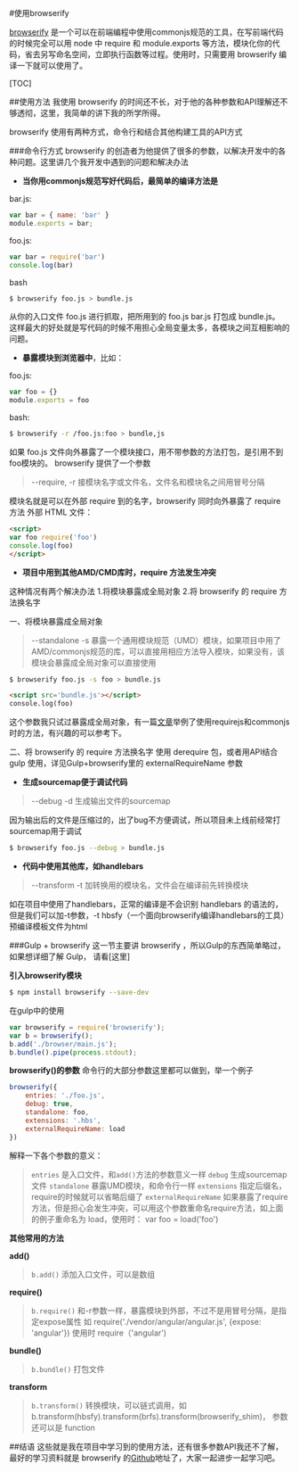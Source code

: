 #使用browserify


[browserify](https://github.com/substack/node-browserify) 是一个可以在前端编程中使用commonjs规范的工具，在写前端代码的时候完全可以用 node 中 require 和 module.exports 等方法，模块化你的代码，省去另写命名空间，立即执行函数等过程。使用时，只需要用 browserify 编译一下就可以使用了。

[TOC]

##使用方法
我使用 browserify 的时间还不长，对于他的各种参数和API理解还不够透彻，这里，我简单的讲下我的所学所得。

browserify 使用有两种方式，命令行和结合其他构建工具的API方式

###命令行方式
browserify 的创造者为他提供了很多的参数，以解决开发中的各种问题。这里讲几个我开发中遇到的问题和解决办法

* **当你用commonjs规范写好代码后，最简单的编译方法是**

bar.js:
```javascript
var bar = { name: 'bar' }
module.exports = bar;
```
foo.js:
```javascript
var bar = require('bar')
console.log(bar)
```

bash
```bash
$ browserify foo.js > bundle.js
```
从你的入口文件 foo.js 进行抓取，把所用到的 foo.js bar.js 打包成 bundle.js。
这样最大的好处就是写代码的时候不用担心全局变量太多，各模块之间互相影响的问题。

* **暴露模块到浏览器中**，比如：

foo.js:
```javascript
var foo = {}
module.exports = foo
```
bash:
```bash
$ browserify -r /foo.js:foo > bundle,js
```
如果 foo.js 文件向外暴露了一个模块接口，用不带参数的方法打包，是引用不到foo模块的。
browserify 提供了一个参数
> --require, -r  接模块名字或文件名，文件名和模块名之间用冒号分隔

模块名就是可以在外部 require 到的名字，browserify 同时向外暴露了 require 方法
外部 HTML 文件：
```html
<script>
var foo require('foo')
console.log(foo)
</script>
```

* **项目中用到其他AMD/CMD库时，require 方法发生冲突**

这种情况有两个解决办法
1.将模块暴露成全局对象
2.将 browserify 的 require 方法换名字

一、将模块暴露成全局对象
>--standalone -s  暴露一个通用模块规范（UMD）模块，如果项目中用了AMD/commonjs规范的库，可以直接用相应方法导入模块，如果没有，该模块会暴露成全局对象可以直接使用

```bash
$ browserify foo.js -s foo > bundle.js
```
```html
<script src='bundle.js'></script>
console.log(foo)
```
这个参数我只试过暴露成全局对象，有一篇[文章](http://www.forbeslindesay.co.uk/post/46324645400/standalone-browserify-builds)举例了使用requirejs和commonjs时的方法，有兴趣的可以参考下。

二、将 browserify 的 require 方法换名字
使用 derequire 包，或者用API结合 gulp 使用，详见Gulp+browserify里的 externalRequireName 参数

* **生成sourcemap便于调试代码**

> --debug -d 生成输出文件的sourcemap

因为输出后的文件是压缩过的，出了bug不方便调试，所以项目未上线前经常打sourcemap用于调试
```bash
$ browserify foo.js --debug > bundle.js
```

* **代码中使用其他库，如handlebars**

> --transform -t 加转换用的模块名，文件会在编译前先转换模块

如在项目中使用了handlebars，正常的编译是不会识别 handlebars 的语法的，但是我们可以加-t参数，-t hbsfy（一个面向browserify编译handlebars的工具）预编译模板文件为html


###Gulp + browserify
这一节主要讲 browserify ，所以Gulp的东西简单略过，如果想详细了解 Gulp， 请看[这里]

**引入browserify模块**
```bash
$ npm install browserify --save-dev
```
在gulp中的使用
```javascript
var browserify = require('browserify');
var b = browserify();
b.add('./browser/main.js');
b.bundle().pipe(process.stdout);
```

**browserify()的参数**
命令行的大部分参数这里都可以做到，举一个例子
```javascript
browserify({
    entries: './foo.js',
    debug: true,
    standalone: foo,
    extensions: '.hbs',
    externalRequireName: load
})
```
解释一下各个参数的意义：
> `entries` 是入口文件，和`add()`方法的参数意义一样
`debug` 生成sourcemap文件
`standalone` 暴露UMD模块，和命令行一样
`extensions` 指定后缀名，require的时候就可以省略后缀了
`externalRequireName` 如果暴露了require方法，但是担心会发生冲突，可以用这个参数重命名require方法，如上面的例子重命名为 load，使用时： var foo = load('foo')

**其他常用的方法**

**add()**
> `b.add()`  添加入口文件，可以是数组

**require()**
> `b.require()` 和-r参数一样，暴露模块到外部，不过不是用冒号分隔，是指定expose属性
如 require('./vendor/angular/angular.js', {expose: 'angular'}) 使用时 require（'angular')

**bundle()**
> `b.bundle()` 打包文件

**transform**
> `b.transform()` 转换模块，可以链式调用，如b.transform(hbsfy).transform(brfs).transform(browserify_shim)， 参数还可以是 function


##结语
这些就是我在项目中学习到的使用方法，还有很多参数API我还不了解，最好的学习资料就是 browserify 的[Github](https://github.com/substack/node-browserify)地址了，大家一起进步一起学习吧。
